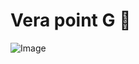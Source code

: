 # Vera point G 💫
![Image](https://github.com/user-attachments/assets/25e35fe9-c3fa-400d-a2d7-14617725b75f)
